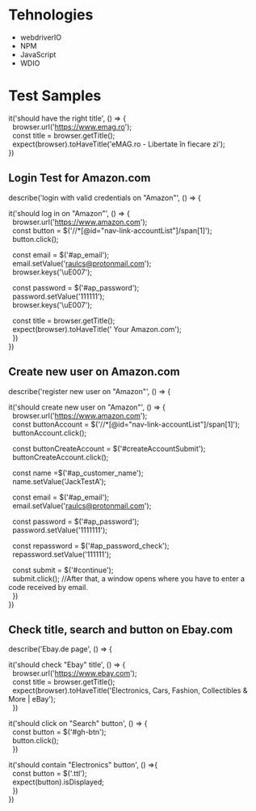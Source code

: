# Tehnologies
- webdriverIO
- NPM
- JavaScript
- WDIO

# Test Samples

it('should have the right title', () => {  
&nbsp; browser.url('https://www.emag.ro');  
&nbsp; const title = browser.getTitle();  
&nbsp; expect(browser).toHaveTitle('eMAG.ro - Libertate în fiecare zi');  
})  


## Login Test for Amazon.com

describe('login with valid credentials on "Amazon"', () => { 

it('should log in on "Amazon"', () => {  
&nbsp; browser.url('https://www.amazon.com');   
&nbsp; const button = $('//*[@id="nav-link-accountList"]/span[1]');  
&nbsp; button.click();  

&nbsp; const email = $('#ap_email');   
&nbsp; email.setValue('raulcs@protonmail.com');   
&nbsp; browser.keys('\uE007');

&nbsp; const password = $('#ap_password');   
&nbsp; password.setValue('111111');   
&nbsp; browser.keys('\uE007'); 

&nbsp; const title = browser.getTitle();   
&nbsp; expect(browser).toHaveTitle(' Your Amazon.com');   
&nbsp; })   
})   


## Create new user on Amazon.com

describe('register new user on "Amazon"', () => {   

it('should create new user on "Amazon"', () => {   
&nbsp; browser.url('https://www.amazon.com');   
&nbsp; const buttonAccount = $('//*[@id="nav-link-accountList"]/span[1]');   
&nbsp; buttonAccount.click();   

&nbsp; const buttonCreateAccount = $('#createAccountSubmit');   
&nbsp; buttonCreateAccount.click();   

&nbsp; const name =$('#ap_customer_name');   
&nbsp; name.setValue('JackTestA');   

&nbsp; const email = $('#ap_email');   
&nbsp; email.setValue('raulcs@protonmail.com');   

&nbsp; const password = $('#ap_password');   
&nbsp; password.setValue('1111111');  

&nbsp; const repassword = $('#ap_password_check');   
&nbsp; repassword.setValue('111111');   

&nbsp; const submit = $('#continue');   
&nbsp; submit.click(); //After that, a window opens where you have to enter a code received by email.   
&nbsp; })     
})   


## Check title, search and button on Ebay.com

describe('Ebay.de page', () => {   
 
it('should check "Ebay" title', () => {   
&nbsp; browser.url('https://www.ebay.com');   
&nbsp; const title = browser.getTitle();   
&nbsp; expect(browser).toHaveTitle('Electronics, Cars, Fashion, Collectibles & More | eBay');    
&nbsp; })   

it('should click on "Search" button', () => {     
&nbsp; const button = $('#gh-btn');   
&nbsp; button.click();   
&nbsp; })   
  
it('should contain "Electronics" button', () =>{   
&nbsp; const button = $('.ttl');   
&nbsp; expect(button).isDisplayed;   
&nbsp; })   
})    
